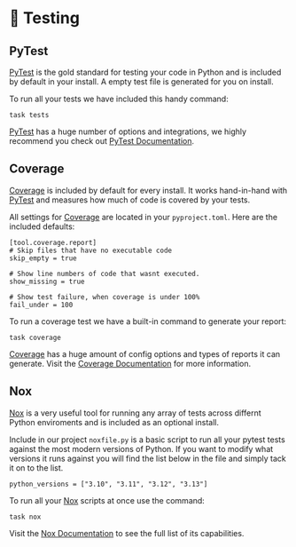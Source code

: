 # 🧪 Testing

## PyTest

[PyTest] is the gold standard for testing your code in Python and is included by default in your install. A empty test file is generated for you on install.

To run all your tests we have included this handy command:

```
task tests
```

[PyTest] has a huge number of options and integrations, we highly recommend you check out [PyTest Documentation](https://docs.pytest.org/en/stable/).

[PyTest]: (https://docs.pytest.org/en/stable/)

## Coverage

[Coverage] is included by default for every install. It works hand-in-hand with [PyTest] and measures how much of code is covered by your tests.

All settings for [Coverage] are located in your `pyproject.toml`. Here are the included defaults:

```
[tool.coverage.report]
# Skip files that have no executable code
skip_empty = true

# Show line numbers of code that wasnt executed.
show_missing = true

# Show test failure, when coverage is under 100%
fail_under = 100
```

To run a coverage test we have a built-in command to generate your report:

```
task coverage
```

[Coverage] has a huge amount of config options and types of reports it can generate. Visit the [Coverage Documentation](https://coverage.readthedocs.io/en/7.9.1/) for more information.

[Coverage]: (https://coverage.readthedocs.io/en)

## Nox

[Nox] is a very useful tool for running any array of tests across differnt Python enviroments and is included as an optional install.

Include in our project `noxfile.py` is a basic script to run all your pytest tests against the most modern versions of Python. If you want to modify what versions it runs against you will find the list below in the file and simply tack it on to the list.

```
python_versions = ["3.10", "3.11", "3.12", "3.13"]
```

To run all your [Nox] scripts at once use the command:

```
task nox
```

Visit the [Nox Documentation](https://nox.thea.codes/en/stable/config.html) to see the full list of its capabilities.

[Nox]: (https://nox.thea.codes/en/stable/index.html)
